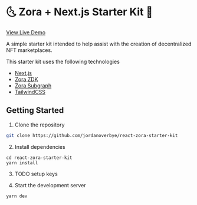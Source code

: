 # 🌜 Zora + Next.js Starter Kit 🌛

[View Live Demo](https://react-zora-starter-kit-podrvlixj-jordan5.vercel.app)

A simple starter kit intended to help assist with the creation of decentralized NFT marketplaces.

This starter kit uses the following technologies

- [Next.js](https://nextjs.org/)
- [Zora ZDK](https://zora.engineering/zdk)
- [Zora Subgraph](https://thegraph.com/explorer/subgraph/ourzora/zora-v1)
- [TailwindCSS](https://tailwindcss.com/)

## Getting Started

1. Clone the repository

```sh
git clone https://github.com/jordanoverbye/react-zora-starter-kit
```

2. Install dependencies

```
cd react-zora-starter-kit
yarn install
```

3. TODO setup keys

4. Start the development server

```
yarn dev
```
